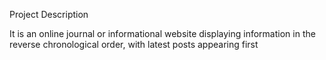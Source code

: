 
Project Description


It is an online journal or informational website displaying information in the reverse chronological order, with latest posts appearing first
